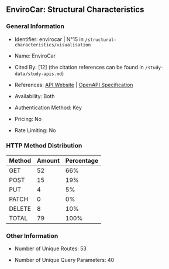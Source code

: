 ## EnviroCar: Structural Characteristics

### General Information

- Identifier: envirocar | N°15 in `/structural-characteristics/visualisation`

- Name: EnviroCar

- Cited By: [12] (the citation references can be found in `/study-data/study-apis.md`)

- References: [API Website](https://envirocar.github.io/enviroCar-server/api) | [OpenAPI Specification](https://envirocar.org/api/stable/api-docs.json)

- Availability: Both

- Authentication Method: Key

- Pricing: No

- Rate Limiting: No

### HTTP Method Distribution

| Method | Amount | Percentage |
|--------|--------|------------|
| GET | 52 | 66% |
| POST | 15 | 19% |
| PUT | 4 | 5% |
| PATCH | 0 | 0% |
| DELETE | 8 | 10% |
| TOTAL | 79 | 100% |

### Other Information

- Number of Unique Routes: 53

- Number of Unique Query Parameters: 40
